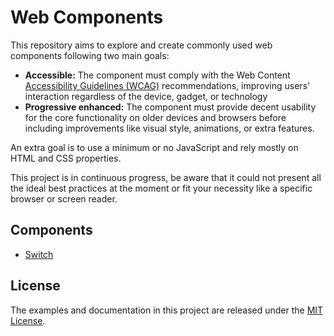 # Web Components

This repository aims to explore and create commonly used web components following two main goals:

- **Accessible:** The component must comply with the Web Content [Accessibility Guidelines (WCAG)](https://www.w3.org/WAI/standards-guidelines/wcag/) recommendations, improving users' interaction regardless of the device, gadget, or technology
- **Progressive enhanced:** The component must provide decent usability for the core functionality on older devices and browsers before including improvements like visual style, animations, or extra features.

An extra goal is to use a minimum or no JavaScript and rely mostly on HTML and CSS properties.

This project is in continuous progress, be aware that it could not present all the ideal best practices at the moment or fit your necessity like a specific browser or screen reader.

## Components

- [Switch](src/switch/README.md)

## License

The examples and documentation in this project are released under the [MIT License](LICENSE).
